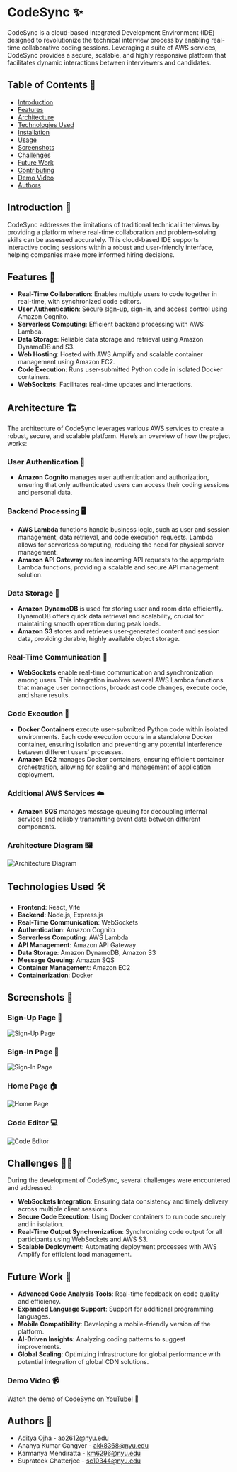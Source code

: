 # CodeSync ✨

CodeSync is a cloud-based Integrated Development Environment (IDE) designed to revolutionize the technical interview process by enabling real-time collaborative coding sessions. Leveraging a suite of AWS services, CodeSync provides a secure, scalable, and highly responsive platform that facilitates dynamic interactions between interviewers and candidates.

## Table of Contents 📑

- [Introduction](#introduction)
- [Features](#features)
- [Architecture](#architecture)
- [Technologies Used](#technologies-used)
- [Installation](#installation)
- [Usage](#usage)
- [Screenshots](#screenshots)
- [Challenges](#challenges)
- [Future Work](#future-work)
- [Contributing](#contributing)
- [Demo Video](#Demo-Video)
- [Authors](#authors)

## Introduction 📝

CodeSync addresses the limitations of traditional technical interviews by providing a platform where real-time collaboration and problem-solving skills can be assessed accurately. This cloud-based IDE supports interactive coding sessions within a robust and user-friendly interface, helping companies make more informed hiring decisions.

## Features 🌟

- **Real-Time Collaboration**: Enables multiple users to code together in real-time, with synchronized code editors.
- **User Authentication**: Secure sign-up, sign-in, and access control using Amazon Cognito.
- **Serverless Computing**: Efficient backend processing with AWS Lambda.
- **Data Storage**: Reliable data storage and retrieval using Amazon DynamoDB and S3.
- **Web Hosting**: Hosted with AWS Amplify and scalable container management using Amazon EC2.
- **Code Execution**: Runs user-submitted Python code in isolated Docker containers.
- **WebSockets**: Facilitates real-time updates and interactions.

## Architecture 🏗️

The architecture of CodeSync leverages various AWS services to create a robust, secure, and scalable platform. Here’s an overview of how the project works:

### User Authentication 🔐

- **Amazon Cognito** manages user authentication and authorization, ensuring that only authenticated users can access their coding sessions and personal data.

### Backend Processing 🖥️

- **AWS Lambda** functions handle business logic, such as user and session management, data retrieval, and code execution requests. Lambda allows for serverless computing, reducing the need for physical server management.
- **Amazon API Gateway** routes incoming API requests to the appropriate Lambda functions, providing a scalable and secure API management solution.

### Data Storage 💾

- **Amazon DynamoDB** is used for storing user and room data efficiently. DynamoDB offers quick data retrieval and scalability, crucial for maintaining smooth operation during peak loads.
- **Amazon S3** stores and retrieves user-generated content and session data, providing durable, highly available object storage.

### Real-Time Communication 🔄

- **WebSockets** enable real-time communication and synchronization among users. This integration involves several AWS Lambda functions that manage user connections, broadcast code changes, execute code, and share results.

### Code Execution 🚀

- **Docker Containers** execute user-submitted Python code within isolated environments. Each code execution occurs in a standalone Docker container, ensuring isolation and preventing any potential interference between different users' processes.
- **Amazon EC2** manages Docker containers, ensuring efficient container orchestration, allowing for scaling and management of application deployment.

### Additional AWS Services ☁️

- **Amazon SQS** manages message queuing for decoupling internal services and reliably transmitting event data between different components.

### Architecture Diagram 🖼️

![Architecture Diagram](images/architecture-diagram.png)

## Technologies Used 🛠️

- **Frontend**: React, Vite
- **Backend**: Node.js, Express.js
- **Real-Time Communication**: WebSockets
- **Authentication**: Amazon Cognito
- **Serverless Computing**: AWS Lambda
- **API Management**: Amazon API Gateway
- **Data Storage**: Amazon DynamoDB, Amazon S3
- **Message Queuing**: Amazon SQS
- **Container Management**: Amazon EC2
- **Containerization**: Docker

## Screenshots 📸

### Sign-Up Page 🔑

![Sign-Up Page](images/sign-up-page.png)

### Sign-In Page 🔑

![Sign-In Page](images/sign-in-page.png)

### Home Page 🏠

![Home Page](images/home-page.png)

### Code Editor 💻

![Code Editor](images/code-editor.png)

## Challenges 🧗‍♂️

During the development of CodeSync, several challenges were encountered and addressed:

- **WebSockets Integration**: Ensuring data consistency and timely delivery across multiple client sessions.
- **Secure Code Execution**: Using Docker containers to run code securely and in isolation.
- **Real-Time Output Synchronization**: Synchronizing code output for all participants using WebSockets and AWS S3.
- **Scalable Deployment**: Automating deployment processes with AWS Amplify for efficient load management.

## Future Work 🔮

- **Advanced Code Analysis Tools**: Real-time feedback on code quality and efficiency.
- **Expanded Language Support**: Support for additional programming languages.
- **Mobile Compatibility**: Developing a mobile-friendly version of the platform.
- **AI-Driven Insights**: Analyzing coding patterns to suggest improvements.
- **Global Scaling**: Optimizing infrastructure for global performance with potential integration of global CDN solutions.

### Demo Video 📹

Watch the demo of CodeSync on [YouTube](https://youtu.be/BAWfW_pt2eU)! 🎥

## Authors 👥

- Aditya Ojha - [ao2612@nyu.edu](mailto:ao2612@nyu.edu)
- Ananya Kumar Gangver - [akk8368@nyu.edu](mailto:akk8368@nyu.edu)
- Karmanya Mendiratta - [km6296@nyu.edu](mailto:km6296@nyu.edu)
- Suprateek Chatterjee - [sc10344@nyu.edu](mailto:sc10344@nyu.edu)



